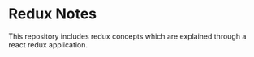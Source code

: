 # Redux Notes

This repository includes redux concepts which are explained through a react redux application.

